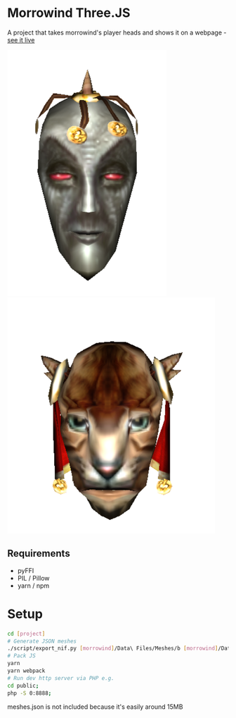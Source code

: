# Morrowind Three.JS

A project that takes morrowind's player heads and shows it on a webpage - [see it live](https://zt.je/mw/)

![](examples/Z9x9jF6.png) ![](examples/ZmJe6PQ.png)

## Requirements

- pyFFI
- PIL / Pillow
- yarn / npm

# Setup

```bash
cd [project]
# Generate JSON meshes
./script/export_nif.py [morrowind]/Data\ Files/Meshes/b [morrowind]/Data\ Files/Textures public/blob
# Pack JS
yarn
yarn webpack
# Run dev http server via PHP e.g.
cd public;
php -S 0:8888;
```

meshes.json is not included because it's easily around 15MB